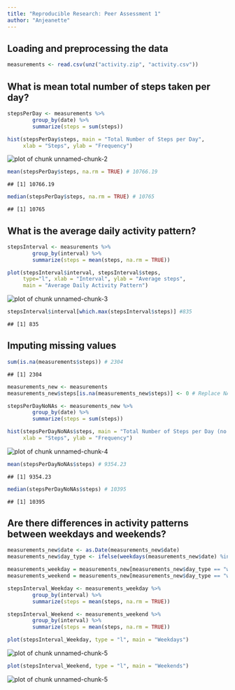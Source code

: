 ```yaml
---
title: "Reproducible Research: Peer Assessment 1"
author: "Anjeanette"
---
```


## Loading and preprocessing the data

```r
measurements <- read.csv(unz("activity.zip", "activity.csv"))
```
## What is mean total number of steps taken per day?

```r
stepsPerDay <- measurements %>%
        group_by(date) %>%
        summarize(steps = sum(steps))

hist(stepsPerDay$steps, main = "Total Number of Steps per Day",
     xlab = "Steps", ylab = "Frequency")
```

![plot of chunk unnamed-chunk-2](figure/unnamed-chunk-2-1.png)

```r
mean(stepsPerDay$steps, na.rm = TRUE) # 10766.19
```

```
## [1] 10766.19
```

```r
median(stepsPerDay$steps, na.rm = TRUE) # 10765
```

```
## [1] 10765
```


## What is the average daily activity pattern?

```r
stepsInterval <- measurements %>%
        group_by(interval) %>%
        summarize(steps = mean(steps, na.rm = TRUE))

plot(stepsInterval$interval, stepsInterval$steps, 
     type="l", xlab = "Interval", ylab = "Average steps", 
     main = "Average Daily Activity Pattern")
```

![plot of chunk unnamed-chunk-3](figure/unnamed-chunk-3-1.png)

```r
stepsInterval$interval[which.max(stepsInterval$steps)] #835
```

```
## [1] 835
```


## Imputing missing values

```r
sum(is.na(measurements$steps)) # 2304
```

```
## [1] 2304
```

```r
measurements_new <- measurements
measurements_new$steps[is.na(measurements_new$steps)] <- 0 # Replace NA values with 0

stepsPerDayNoNAs <- measurements_new %>%
        group_by(date) %>%
        summarize(steps = sum(steps))

hist(stepsPerDayNoNAs$steps, main = "Total Number of Steps per Day (no NAs)",
     xlab = "Steps", ylab = "Frequency")
```

![plot of chunk unnamed-chunk-4](figure/unnamed-chunk-4-1.png)

```r
mean(stepsPerDayNoNAs$steps) # 9354.23
```

```
## [1] 9354.23
```

```r
median(stepsPerDayNoNAs$steps) # 10395
```

```
## [1] 10395
```


## Are there differences in activity patterns between weekdays and weekends?

```r
measurements_new$date <- as.Date(measurements_new$date)
measurements_new$day_type <- ifelse(weekdays(measurements_new$date) %in% c("Saturday", "Sunday"), "weekend", "weekday")

measurements_weekday = measurements_new[measurements_new$day_type == "weekday", ]
measurements_weekend = measurements_new[measurements_new$day_type == "weekend", ]

stepsInterval_Weekday <- measurements_weekday %>%
        group_by(interval) %>%
        summarize(steps = mean(steps, na.rm = TRUE))

stepsInterval_Weekend <- measurements_weekend %>%
        group_by(interval) %>%
        summarize(steps = mean(steps, na.rm = TRUE))

plot(stepsInterval_Weekday, type = "l", main = "Weekdays")
```

![plot of chunk unnamed-chunk-5](figure/unnamed-chunk-5-1.png)

```r
plot(stepsInterval_Weekend, type = "l", main = "Weekends")
```

![plot of chunk unnamed-chunk-5](figure/unnamed-chunk-5-2.png)
